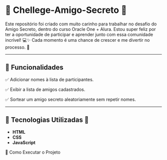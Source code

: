 # 🎡 Chellege-Amigo-Secreto 🎡
Este repositório foi criado com muito carinho para trabalhar no desafio do Amigo Secreto, dentro do curso Oracle One + Alura. Estou super feliz por ter a oportunidade de participar e aprender junto com essa comunidade incrível! 💻✨ Cada momento é uma chance de crescer e me divertir no processo. 🚀

---
## 📌 **Funcionalidades**

✅ Adicionar nomes à lista de participantes.

✅ Exibir a lista de amigos cadastrados.

✅ Sortear um amigo secreto aleatoriamente sem repetir nomes.

---
##  🤖 **Tecnologias Utilizadas** 🤖

- **HTML** 
- **CSS** 
- **JavaScript** 

🔧 Como Executar o Projeto
